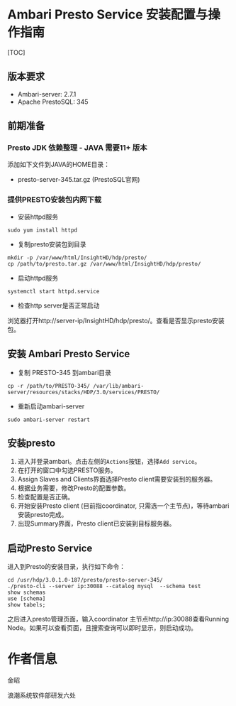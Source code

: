 #   Ambari Presto Service 安装配置与操作指南

[TOC]

## 版本要求

* Ambari-server: 2.7.1 
* Apache PrestoSQL: 345

## 前期准备

### Presto JDK 依赖整理 - JAVA 需要11+ 版本

添加如下文件到JAVA的HOME目录：

* presto-server-345.tar.gz (PrestoSQL官网)

### 提供PRESTO安装包内网下载

* 安装httpd服务

```shell
sudo yum install httpd
```

* 复制presto安装包到目录

```
mkdir -p /var/www/html/InsightHD/hdp/presto/
cp /path/to/presto.tar.gz /var/www/html/InsightHD/hdp/presto/
```

* 启动httpd服务

```
systemctl start httpd.service
```

* 检查http server是否正常启动

浏览器打开http://server-ip/InsightHD/hdp/presto/。查看是否显示presto安装包。

## 安装 Ambari Presto Service

* 复制 PRESTO-345 到ambari目录

```
cp -r /path/to/PRESTO-345/ /var/lib/ambari-server/resources/stacks/HDP/3.0/services/PRESTO/
```

* 重新启动ambari-server

```
sudo ambari-server restart
```

## 安装presto

1. 进入并登录ambari。点击左侧的`Actions`按钮，选择`Add service`。
2. 在打开的窗口中勾选PRESTO服务。
3. Assign Slaves and Clients界面选择Presto client需要安装到的服务器。
5. 根据业务需要，修改Presto的配置参数。
6. 检查配置是否正确。
7. 开始安装Presto client (目前指coordinator, 只需选一个主节点)，等待ambari安装presto完成。
8. 出现Summary界面，Presto client已安装到目标服务器。

## 启动Presto Service

进入到Presto的安装目录，执行如下命令：

```shell
cd /usr/hdp/3.0.1.0-187/presto/presto-server-345/
./presto-cli --server ip:30088 --catalog mysql  --schema test
show schemas
use [schema]
show tabels;
```

之后进入presto管理页面，输入coordinator 主节点http://ip:30088查看Running Node。如果可以查看页面，且搜索查询可以即时显示，则启动成功。

# 作者信息

金昭

浪潮系统软件部研发六处


